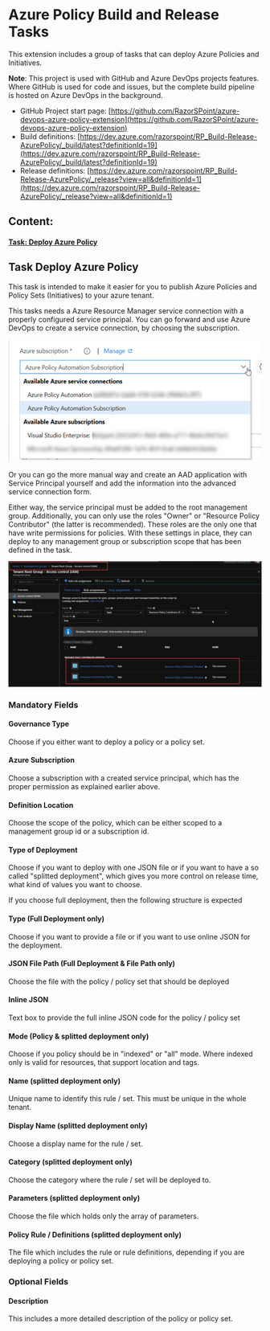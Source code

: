 
# Azure Policy Build and Release Tasks

This extension includes a group of tasks that can deploy Azure Policies and Initiatives.

**Note**: This project is used with GitHub and Azure DevOps projects features. Where GitHub is used for code and issues, but the complete build pipeline is hosted on Azure DevOps in the background.

* GitHub Project start page: [https://github.com/RazorSPoint/azure-devops-azure-policy-extension](https://github.com/RazorSPoint/azure-devops-azure-policy-extension)
* Build definitions: [https://dev.azure.com/razorspoint/RP_Build-Release-AzurePolicy/_build/latest?definitionId=19](https://dev.azure.com/razorspoint/RP_Build-Release-AzurePolicy/_build/latest?definitionId=19)
* Release definitions: [https://dev.azure.com/razorspoint/RP_Build-Release-AzurePolicy/_release?view=all&definitionId=1](https://dev.azure.com/razorspoint/RP_Build-Release-AzurePolicy/_release?view=all&definitionId=1)

## Content:

#### [Task: Deploy Azure Policy](#Task-Deploy-Azure-Policy)

## <a id="Task-Deploy-Azure-Policy"> </a> Task Deploy Azure Policy

This task is intended to make it easier for you to publish Azure Policies and Policy Sets (Initiatives) to your azure tenant.

This tasks needs a Azure Resource Manager service connection with a properly configured service principal. You can go forward and use Azure DevOps to create a service connection, by choosing the subscription.

![](src/images/AzurePolicyTask/AzurePolicyTask03.png)

Or you can go the more manual way and create an AAD application with Service Principal yourself and add the information into the advanced service connection form.

Either way, the service principal must be added to the root management group. Additionally, you can only use the roles "Owner" or "Resource Policy Contributor" (the latter is recommended). These roles are the only one that have write permissions for policies. With these settings in place, they can deploy to any management group or subscription scope that has been defined in the task.

![](src/images/AzurePolicyTask/AzurePolicyTask01.png)

### Mandatory Fields

#### Governance Type
Choose if you either want to deploy a policy or a policy set.

#### Azure Subscription
Choose a subscription with a created service principal, which has the proper permission as explained earlier above.

#### Definition Location
Choose the scope of the policy, which can be either scoped to a management group id or a subscription id.

#### Type of Deployment
Choose if you want to deploy with one JSON file or if you want to have a so called "splitted deployment", which gives you more control on release time, what kind of values you want to choose.

If you choose full deployment, then the following structure is expected

#### Type (Full Deployment only)
Choose if you want to provide a file or if you want to use online JSON for the deployment.

#### JSON File Path (Full Deployment & File Path only)
Choose the file with the policy / policy set that should be deployed

#### Inline JSON
Text box to provide the full inline JSON code for the policy / policy set

#### Mode (Policy & splitted deployment only)
Choose if you policy should be in "indexed" or "all" mode. Where indexed only is valid for resources, that support location and tags.

#### Name (splitted deployment only)
Unique name to identify this rule / set. This must be unique in the whole tenant.

#### Display Name (splitted deployment only)
Choose a display name for the rule / set.

#### Category (splitted deployment only)
Choose the category where the rule / set will be deployed to.

#### Parameters (splitted deployment only)
Choose the file which holds only the array of parameters.

#### Policy Rule / Definitions (splitted deployment only)
The file which includes the rule or rule definitions, depending if you are deploying a policy or policy set.

### Optional Fields

#### Description
This includes a more detailed description of the policy or policy set.

